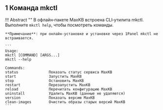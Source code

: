 ## 1 Команда mkctl

!!! Abstract ""
    В офлайн‑пакете MaxKB встроена CLI‑утилита mkctl. Выполните `mkctl help`, чтобы посмотреть команды.  
    
    **Примечание**: при онлайн‑установке и установке через 1Panel mkctl не встраивается.

    ```
    Usage:
    mkctl [COMMAND] [ARGS...]
    mkctl --help

    Commands: 
    status              Показать статус сервиса MaxKB
    start               Запустить MaxKB
    stop                Остановить MaxKB
    restart             Перезапустить MaxKB
    reload              Перечитать конфигурацию MaxKB
    uninstall           Удалить MaxKB (данные не удаляются)
    version             Показать версию MaxKB
    clean-images        Очистить образы старых версий MaxKB
    ```
